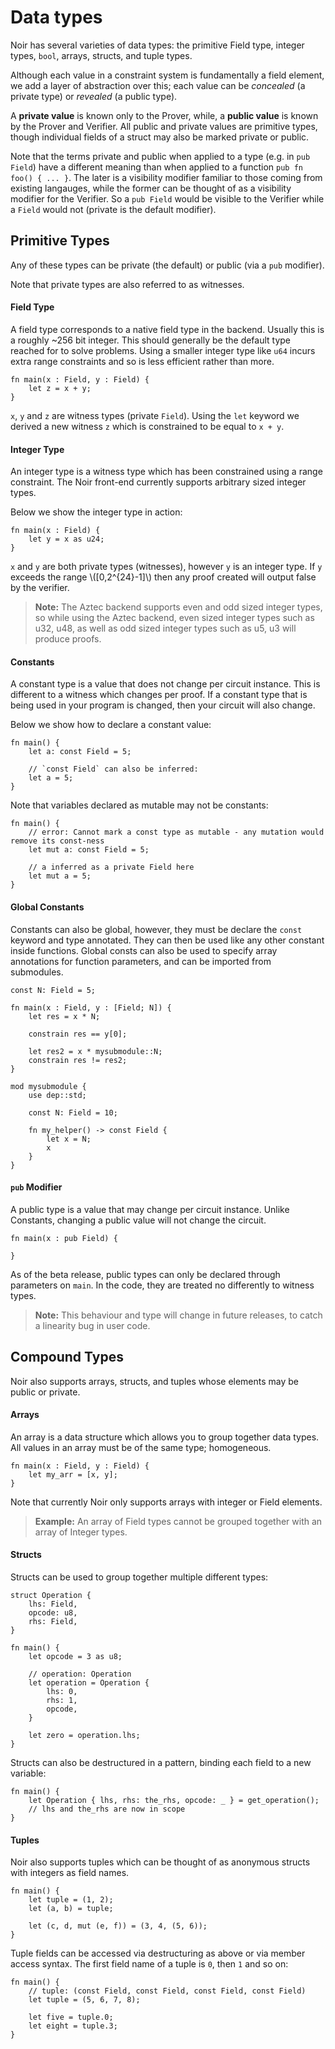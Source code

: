 # Data types

Noir has several varieties of data types: the primitive Field type, integer types, `bool`, arrays, structs, and tuple types.

Although each value in a constraint system is fundamentally a field element, we add a layer of abstraction over this;
each value can be _concealed_ (a private type) or _revealed_ (a public type).

A **private value** is known only to the Prover, while, a **public value** is known by the Prover and Verifier.
All public and private values are primitive types, though individual
fields of a struct may also be marked private or public.

Note that the terms private and public when applied to a type (e.g. in `pub Field`) have a different meaning than when
applied to a function `pub fn foo() { ... }`.
The later is a visibility modifier familiar to those coming from existing
langauges, while the former can be thought of as a visibility modifier for the Verifier.
So a `pub Field` would be visible to the Verifier while a `Field` would not (private is the default modifier).

## Primitive Types

Any of these types can be private (the default) or public (via a `pub` modifier).

Note that private types are also referred to as witnesses.

#### Field Type

A field type corresponds to a native field type in the backend. Usually this is a roughly ~256 bit integer.
This should generally be the default type reached for to solve problems. Using a smaller integer type like `u64` incurs
extra range constraints and so is less efficient rather than more.

```rust,noplaypen
fn main(x : Field, y : Field) {
    let z = x + y;
}
```

`x`, `y` and `z` are witness types (private `Field`). Using the `let` keyword we derived a new witness `z` which is constrained to be equal to `x + y`.

#### Integer Type

An integer type is a witness type which has been constrained using a range constraint.
The Noir front-end currently supports arbitrary sized integer types.

Below we show the integer type in action:

```rust,noplaypen
fn main(x : Field) {
    let y = x as u24;
}
```

`x` and `y` are both private types (witnesses), however `y` is an integer type.
If `y` exceeds the range \\([0,2^{24}-1]\\) then any proof created will output false by the verifier.

> **Note:** The Aztec backend supports even and odd sized integer types, so while using the Aztec backend, even sized integer types such as u32, u48, as well as odd sized integer types such as u5, u3 will produce proofs.

#### Constants

A constant type is a value that does not change per circuit instance. This is different to a witness which changes per proof.
If a constant type that is being used in your program is changed, then your circuit will also change.

Below we show how to declare a constant value:

```rust,noplaypen
fn main() {
    let a: const Field = 5;

    // `const Field` can also be inferred:
    let a = 5;
}
```

Note that variables declared as mutable may not be constants:

```rust,noplaypen
fn main() {
    // error: Cannot mark a const type as mutable - any mutation would remove its const-ness
    let mut a: const Field = 5;

    // a inferred as a private Field here
    let mut a = 5;
}
```

#### Global Constants

Constants can also be global, however, they must be declare the `const` keyword and type annotated. They can then be used like any other constant inside functions. Global consts can also be used to specify array annotations for function parameters, and can be imported from submodules. 

```rust,noplaypen
const N: Field = 5;

fn main(x : Field, y : [Field; N]) {
    let res = x * N;

    constrain res == y[0];

    let res2 = x * mysubmodule::N;
    constrain res != res2;
}

mod mysubmodule {
    use dep::std;

    const N: Field = 10;

    fn my_helper() -> const Field {
        let x = N;
        x
    }
}
```

#### `pub` Modifier

A public type is a value that may change per circuit instance. Unlike Constants, changing a public value will not change the circuit.

```rust,noplaypen
fn main(x : pub Field) {

}
```

As of the beta release, public types can only be declared through parameters on `main`.
In the code, they are treated no differently to witness types.

> **Note:** This behaviour and type will change in future releases, to catch a linearity bug in user code.

## Compound Types

Noir also supports arrays, structs, and tuples whose elements may be public or private.

#### Arrays

An array is a data structure which allows you to group together data types.
All values in an array must be of the same type; homogeneous.

```rust,noplaypen
fn main(x : Field, y : Field) {
    let my_arr = [x, y];
}
```

Note that currently Noir only supports arrays with integer or Field elements.

> **Example:** An array of Field types cannot be grouped together with an array of Integer types.

#### Structs

Structs can be used to group together multiple different types:

```rust,noplaypen
struct Operation {
    lhs: Field,
    opcode: u8,
    rhs: Field,
}

fn main() {
    let opcode = 3 as u8;

    // operation: Operation
    let operation = Operation {
        lhs: 0,
        rhs: 1,
        opcode,
    }

    let zero = operation.lhs;
}
```

Structs can also be destructured in a pattern, binding each field to a new variable:

```rust,noplaypen
fn main() {
    let Operation { lhs, rhs: the_rhs, opcode: _ } = get_operation();
    // lhs and the_rhs are now in scope
}
```

#### Tuples

Noir also supports tuples which can be thought of as anonymous structs with integers as field names.

```rust,noplaypen
fn main() {
    let tuple = (1, 2);
    let (a, b) = tuple;

    let (c, d, mut (e, f)) = (3, 4, (5, 6));
}
```

Tuple fields can be accessed via destructuring as above or via member access syntax.
The first field name of a tuple is `0`, then `1` and so on:

```
fn main() {
    // tuple: (const Field, const Field, const Field, const Field)
    let tuple = (5, 6, 7, 8);

    let five = tuple.0;
    let eight = tuple.3;
}
```
